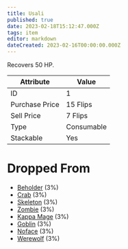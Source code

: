 ```yaml
---
title: Usali
published: true
date: 2023-02-18T15:12:47.000Z
tags: item
editor: markdown
dateCreated: 2023-02-16T00:00:00.000Z
---
```


Recovers 50 HP.

|Attribute|Value|
|-|-|
|ID|1|
|Purchase Price|15 Flips|
|Sell Price|7 Flips|
|Type|Consumable|
|Stackable|Yes|


# Dropped From
 * [Beholder](monsters/beholder.md) (3%)
 * [Crab](monsters/crab.md) (3%)
 * [Skeleton](monsters/skeleton.md) (3%)
 * [Zombie](monsters/zombie.md) (3%)
 * [Kappa Mage](monsters/kappa-mage.md) (3%)
 * [Goblin](monsters/goblin.md) (3%)
 * [Noface](monsters/noface.md) (3%)
 * [Werewolf](monsters/werewolf.md) (3%)
